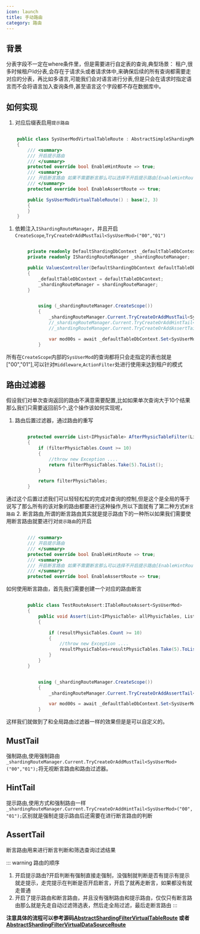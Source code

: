 ```yaml
---
icon: launch
title: 手动路由
category: 路由
---
```


## 背景
分表字段不一定在where条件里，但是需要进行自定表的查询,典型场景： 租户,很多时候租户Id分表,会存在于请求头或者请求体中,来确保后续的所有查询都需要走对应的分表，再比如多语言,可能我们会对语言进行分表,但是只会在请求时指定语言而不会将语言加入查询条件,甚至语言这个字段都不存在数据库中。

## 如何实现
1. 对应后缀表启用`提示路由`
```csharp

    public class SysUserModVirtualTableRoute : AbstractSimpleShardingModKeyStringVirtualTableRoute<SysUserMod>
    {
        /// <summary>
        /// 开启提示路由
        /// </summary>
        protected override bool EnableHintRoute => true;
        /// <summary>
        /// 开启断言路由 如果不需要断言那么可以选择不开启提示路由[EnableHintRoute]必须开启
        /// </summary>
        protected override bool EnableAssertRoute => true;

        public SysUserModVirtualTableRoute() : base(2, 3)
        {
        }
    }
```
1. 依赖注入`IShardingRouteManager`，并且开启`CreateScope`,`TryCreateOrAddMustTail<SysUserMod>("00","01")`
```csharp

        private readonly DefaultShardingDbContext _defaultTableDbContext;
        private readonly IShardingRouteManager _shardingRouteManager;

        public ValuesController(DefaultShardingDbContext defaultTableDbContext, IShardingRouteManager shardingRouteManager)
        {
            _defaultTableDbContext = defaultTableDbContext;
            _shardingRouteManager = shardingRouteManager;
        }


            using (_shardingRouteManager.CreateScope())
            {
                _shardingRouteManager.Current.TryCreateOrAddMustTail<SysUserMod>("00","01");
                //_shardingRouteManager.Current.TryCreateOrAddHintTail<SysUserMod>("00", "01");
                //_shardingRouteManager.Current.TryCreateOrAddAssertTail<SysUserMod>();

                var mod00s = await _defaultTableDbContext.Set<SysUserMod>().Skip(10).Take(11).ToListAsync();
            }
```
所有在`CreateScope`内部的`SysUserMod`的查询都将只会走指定的表也就是["00","01"],可以针对`Middleware`,`ActionFilter`处进行使用来达到租户的模式

## 路由过滤器
假设我们对单次查询返回的路由不满意需要配置,比如如果单次查询大于10个结果那么我们只需要返回前5个,这个操作该如何实现呢，
1. 路由后置过滤器，通过路由的重写
```csharp

        protected override List<IPhysicTable> AfterPhysicTableFilter(List<IPhysicTable> allPhysicTables, List<IPhysicTable> filterPhysicTables)
        {
            if (filterPhysicTables.Count >= 10)
            {
                //throw new Exception ....
                return filterPhysicTables.Take(5).ToList();
            }

            return filterPhysicTables;
        }
```
通过这个后置过滤我们可以轻轻松松的完成对查询的控制,但是这个是全局的等于说写了那么所有的该对象的路由都要进行这种操作,所以下面就有了第二种方式`断言路由`
2. 断言路由,所谓的断言路由其实就是提示路由下的一种所以如果我们需要使用断言路由就要进行对`提示路由`的开启
```csharp

        /// <summary>
        /// 开启提示路由
        /// </summary>
        protected override bool EnableHintRoute => true;
        /// <summary>
        /// 开启断言路由 如果不需要断言那么可以选择不开启提示路由[EnableHintRoute]必须开启
        /// </summary>
        protected override bool EnableAssertRoute => true;
```
如何使用断言路由，首先我们需要创建一个对应的路由断言
```csharp

        public class TestRouteAssert:ITableRouteAssert<SysUserMod>
        {
            public void Assert(List<IPhysicTable> allPhysicTables, List<IPhysicTable> resultPhysicTables)
            {

                if (resultPhysicTables.Count >= 10)
                {
                    //throw new Exception ....
                    resultPhysicTables=resultPhysicTables.Take(5).ToList();
                }
            }
        }
```
```csharp

            using (_shardingRouteManager.CreateScope())
            {
                _shardingRouteManager.Current.TryCreateOrAddAssertTail<SysUserMod>(new TestRouteAssert());

                var mod00s = await _defaultTableDbContext.Set<SysUserMod>().Skip(10).Take(11).ToListAsync();
            }
```
这样我们就做到了和全局路由过滤器一样的效果但是是可以自定义的。

## MustTail
强制路由,使用强制路由`_shardingRouteManager.Current.TryCreateOrAddMustTail<SysUserMod>("00","01");`将无视断言路由和路由过滤器。
## HintTail
提示路由,使用方式和强制路由一样`_shardingRouteManager.Current.TryCreateOrAddHintTail<SysUserMod>("00", "01");`区别就是强制走提示路由后还需要在进行断言路由的判断

## AssertTail
断言路由用来进行断言判断和筛选查询过滤结果


::: warning 路由的顺序
1. 开启提示路由?开启判断有强制直接走强制，没强制就判断是否有提示有提示就走提示，走完提示在判断是否开启断言，开启了就再走断言，如果都没有就走普通
2. 开启了提示路由和断言路由，并且没有强制路由和提示路由，仅仅只有断言路由那么就是先走自动过滤筛选表，然后走全局过滤，最后走断言路由
:::

**注意具体的流程可以参考源码[AbstractShardingFilterVirtualTableRoute](https://github.com/xuejmnet/sharding-core/blob/main/src/ShardingCore/Core/VirtualRoutes/TableRoutes/Abstractions/AbstractShardingFilterVirtualTableRoute.cs) 或者[AbstractShardingFilterVirtualDataSourceRoute](https://github.com/xuejmnet/sharding-core/blob/main/src/ShardingCore/Core/VirtualRoutes/DataSourceRoutes/Abstractions/AbstractShardingFilterVirtualDataSourceRoute.cs)**